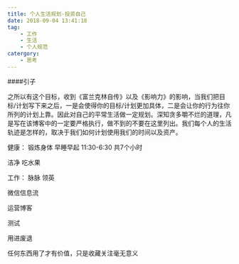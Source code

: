 ```yaml
---
title: 个人生活规划-投资自己
date: 2018-09-04 13:41:18
tag:
    - 工作
    - 生活
    - 个人规范
catergory:
    - 思考
---
```


####引子

之所以有这个目标，收到《富兰克林自传》以及《影响力》的影响，当我们把目标/计划写下来之后，一是会使得你的目标/计划更加具体，二是会让你的行为往你所列的计划上靠。因此对自己的平常生活做一定规划。深知贪多嚼不烂的道理，凡是写在该博客中的一定要严格执行，做不到的不要在这里列出。我们每个人的生活轨迹是怎样的，取决于我们如何计划使用我们的时间以及资产。
<!--more-->



健康：
锻炼身体
早睡早起 11:30-6:30 共7个小时

洁净 吃水果


工作：
脉脉
领英

微信信息流

运营博客

测试

用进废退

任何东西用了才有价值，只是收藏关注毫无意义